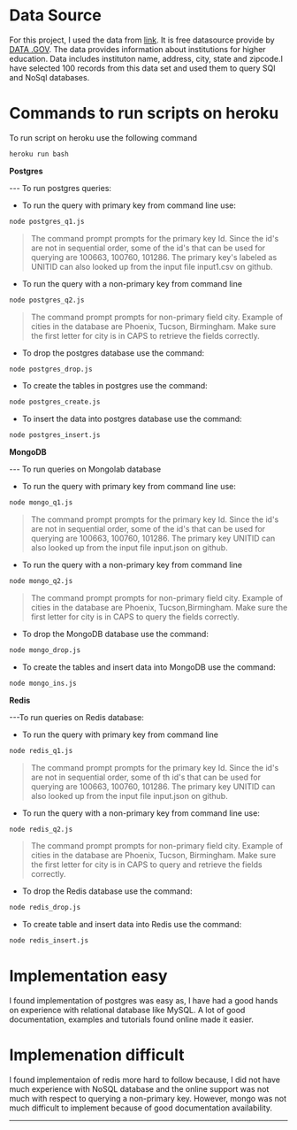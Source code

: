 # Data Source
For this project, I used the data from [link](https://inventory.data.gov/dataset/032e19b4-5a90-41dc-83ff-6e4cd234f565/resource/38625c3d-5388-4c16-a30f-d105432553a4). It is free datasource provide by [DATA .GOV](http://www.data.gov/developers/apis). The data provides information about institutions for higher education. Data includes instituton name, address, city, state and zipcode.I have selected 100 records from this data set and used them to query SQl and NoSql databases.

# Commands to run scripts on heroku

To run script on heroku use the following command
```sh
heroku run bash
```
**Postgres**
 
 --- To run postgres queries:
- To run the query with primary key from command line use:
```sh
node postgres_q1.js
```
> The command prompt prompts for the primary key Id. Since the id's are not in sequential order, some of the id's that can be used for querying are 100663, 100760, 101286. The primary key's labeled as UNITID can also looked up from the input file input1.csv on github.

-   To run the query with a non-primary key from command line
```sh
node postgres_q2.js
```
> The command prompt prompts for non-primary field city. Example of cities in the database are Phoenix, Tucson, Birmingham. Make sure the first letter for city is in CAPS to retrieve the fields correctly.

- To drop the postgres database use the command:
```sh
node postgres_drop.js
```
- To create the tables in postgres use the command: 
```sh
node postgres_create.js
```
- To insert the data into postgres database use the command:
```sh
node postgres_insert.js
```
**MongoDB**

--- To run queries on Mongolab database
- To run the query with primary key from command line use:
```sh
node mongo_q1.js
```
> The command prompt prompts for the primary key Id. Since the id's are not in sequential order, some of the id's that can be used for querying are 100663, 100760, 101286. The primary key UNITID can also looked up from the input file input.json on github.

-   To run the query with a non-primary key from command line
```sh
node mongo_q2.js
```
> The command prompt prompts for non-primary field city. Example of cities in the database are Phoenix, Tucson,Birmingham. Make sure the first letter for city is in CAPS to query the fields correctly.
- To drop the MongoDB database use the command:
```sh
node mongo_drop.js
```
- To create the tables and insert data into MongoDB use the command: 
```sh
node mongo_ins.js
```
**Redis**

---To run queries on Redis database:
- To run the query with primary key from command line
```sh
node redis_q1.js
```
> The command prompt prompts for the primary key Id. Since the id's are not in sequential order, some of th id's that can be used for querying are 100663, 100760, 101286. The primary key UNITID can also looked up from the input file input.json on github.

-   To run the query with a non-primary key from command line use:
```sh
node redis_q2.js
```
> The command prompt prompts for non-primary field city. Example of cities in the database are Phoenix, Tucson, Birmingham. Make sure the first letter for city is in CAPS to query and retrieve the fields correctly.
- To drop the Redis database use the command:
```sh
node redis_drop.js
```
- To create table and insert data into Redis use the command: 
```sh
node redis_insert.js
```

# Implementation easy

I found implementation of postgres was easy as, I have had a good hands on experience with relational database like MySQL. A lot of good documentation, examples and tutorials found online made it easier.

# Implemenation difficult

I found implementaion of redis more hard to follow because, I did not have much experience with NoSQL database and the online support was not much with respect to querying a non-primary key. However, mongo was not much difficult to implement because of good documentation availability.


----
 

 






